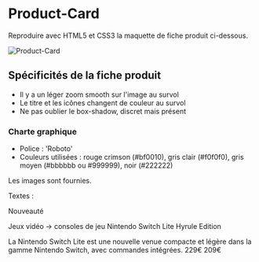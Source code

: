 # Product-Card

Reproduire avec HTML5 et CSS3 la maquette de fiche produit ci-dessous.

![Product-Card](https://sebastien-devos.fr/img/codegt/product_card.jpg "Product Card")


## Spécificités de la fiche produit

- Il y a un léger zoom smooth sur l'image au survol
- Le titre et les icônes changent de couleur au survol
- Ne pas oublier le box-shadow, discret mais présent

### Charte graphique

- Police : 'Roboto'
- Couleurs utilisées : rouge crimson (#bf0010), gris clair (#f0f0f0), gris moyen (#bbbbbb ou #999999), noir (#222222)

Les images sont fournies.

Textes : 

Nouveauté

Jeux vidéo &#x2192; consoles de jeu
Nintendo Switch Lite Hyrule Edition

La Nintendo Switch Lite est une nouvelle venue compacte et légère dans la gamme Nintendo Switch, avec commandes intégrées.
229€
209€
